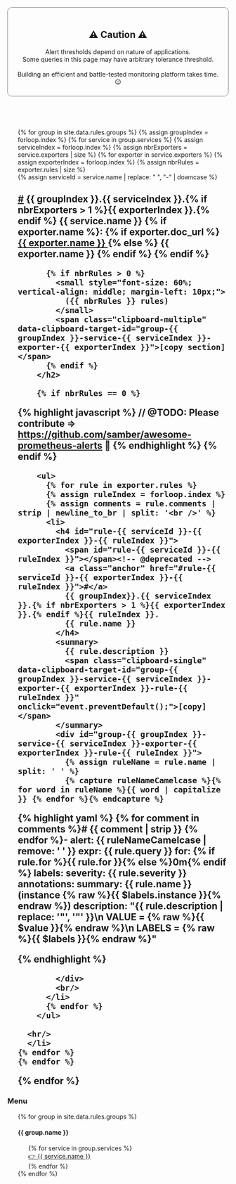 <style>
  ul {
    list-style: none;
  }
</style>

<!-- CAUTIONS -->
<div style="padding: 20px 20px 10px 20px; border: solid grey 1px; border-radius: 10px;">
  <h2 style="text-align:center;">⚠️ Caution ⚠️</h2>

  <p style="text-align:center;">
    Alert thresholds depend on nature of applications.
    <br>
    Some queries in this page may have arbitrary tolerance threshold.
    <br><br>
    Building an efficient and battle-tested monitoring platform takes time. 😉
  </p>
</div>

<br>
<br>

<h1></h1>

<!-- RULES -->
<ul>
  {% for group in site.data.rules.groups %}
  {% assign groupIndex = forloop.index %}
    {% for service in group.services %}
    {% assign serviceIndex = forloop.index %}
    {% assign nbrExporters = service.exporters | size %}
      {% for exporter in service.exporters %}
      {% assign exporterIndex = forloop.index %}
      {% assign nbrRules = exporter.rules | size %}
      <li>
        {% assign serviceId = service.name | replace: " ", "-" | downcase %}
        <h2 id="{{ serviceId }}">
          <span id="{{ serviceId }}-{{ exporterIndex }}"></span>
          <a class="anchor" href="#{{ serviceId }}-{{ exporterIndex }}">#</a>
          {{ groupIndex }}.{{ serviceIndex }}.{% if nbrExporters > 1 %}{{ exporterIndex }}.{% endif %}
          {{ service.name }}
          {% if exporter.name %}:
          {% if exporter.doc_url %}
          <a href="{{ exporter.doc_url }}">
            {{ exporter.name }}
          </a>
          {% else %}
          {{ exporter.name }}
          {% endif %}
          {% endif %}

          {% if nbrRules > 0 %}
            <small style="font-size: 60%; vertical-align: middle; margin-left: 10px;">
              ({{ nbrRules }} rules)
            </small>
            <span class="clipboard-multiple" data-clipboard-target-id="group-{{ groupIndex }}-service-{{ serviceIndex }}-exporter-{{ exporterIndex }}">[copy section]</span>
          {% endif %}
        </h2>

        {% if nbrRules == 0 %}
  {% highlight javascript %}
  // @TODO: Please contribute => https://github.com/samber/awesome-prometheus-alerts 👋
  {% endhighlight %}
        {% endif %}

        <ul>
          {% for rule in exporter.rules %}
          {% assign ruleIndex = forloop.index %}
          {% assign comments = rule.comments | strip | newline_to_br | split: '<br />' %}
          <li>
            <h4 id="rule-{{ serviceId }}-{{ exporterIndex }}-{{ ruleIndex }}">
              <span id="rule-{{ serviceId }}-{{ ruleIndex }}"></span><!-- @deprecated -->
              <a class="anchor" href="#rule-{{ serviceId }}-{{ exporterIndex }}-{{ ruleIndex }}">#</a>
              {{ groupIndex}}.{{ serviceIndex }}.{% if nbrExporters > 1 %}{{ exporterIndex }}.{% endif %}{{ ruleIndex }}.
              {{ rule.name }}
            </h4>
            <summary>
              {{ rule.description }}
              <span class="clipboard-single" data-clipboard-target-id="group-{{ groupIndex }}-service-{{ serviceIndex }}-exporter-{{ exporterIndex }}-rule-{{ ruleIndex }}" onclick="event.preventDefault();">[copy]</span>
            </summary>
            <div id="group-{{ groupIndex }}-service-{{ serviceIndex }}-exporter-{{ exporterIndex }}-rule-{{ ruleIndex }}">
              {% assign ruleName = rule.name | split: ' ' %}
              {% capture ruleNameCamelcase %}{% for word in ruleName %}{{ word | capitalize }} {% endfor %}{% endcapture %}

  {% highlight yaml %}
  {% for comment in comments %}# {{ comment | strip }}
  {% endfor %}- alert: {{ ruleNameCamelcase | remove: ' ' }}
    expr: {{ rule.query }}
    for: {% if rule.for %}{{ rule.for }}{% else %}0m{% endif %}
    labels:
      severity: {{ rule.severity }}
    annotations:
      summary: {{ rule.name }} (instance {% raw %}{{ $labels.instance }}{% endraw %})
      description: "{{ rule.description | replace: '"', '\"' }}\n  VALUE = {% raw %}{{ $value }}{% endraw %}\n  LABELS = {% raw %}{{ $labels }}{% endraw %}"

{% endhighlight %}

            </div>
            <br/>
          </li>
          {% endfor %}
        </ul>

      <hr/>
      </li>
    {% endfor %}
    {% endfor %}
  {% endfor %}
</ul>



<!-- NAVBAR -->
<div id="rules-navbar" class="affix">
  <h3>Menu</h3>
  <ul>
    {% for group in site.data.rules.groups %}
      <li>
        <h4>{{ group.name }}</h4>
        <ul>
          {% for service in group.services %}
            <li>
              <a href="#{{ service.name | replace: " ", "-" | downcase }}">
                👉 {{ service.name }}
              </a>
            </li>
          {% endfor %}
        </ul>
      </li>
    {% endfor %}
  </ul>

  <script>
    $('#rules-navbar').affix({offset: {top: 750} }).css('display', 'block');
  </script>
</div>
